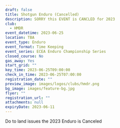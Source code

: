 ```yaml
---
draft: false
title: Shotgun Enduro (Cancelled)
description: SORRY this EVENT is CANCLED for 2023
club:
  - HMDR
event_datetime: 2023-06-25
location: TBA
event_type: Enduro
event_format: Time Keeping
event_series: ECEA Enduro Championship Series
closed_course: No
gas_away: Yes
start_grid: ""
key_time: 2023-06-25T09:00:00
check_in_time: 2023-06-25T07:00:00
registration_date: ""
preview_image: images/logos/clubs/hmdr.png
bg_image: images/feature-bg.jpg
flyer: ""
registration_url: ""
attachments: null
expiryDate: 2023-06-11
---
```

Do to land issues the 2023 Enduro is Canceled